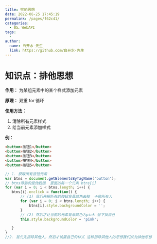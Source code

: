 ```yaml
---
title: 排他思想
date: 2022-06-25 17:45:19
permalink: /pages/f62c41/
categories:
  - 05、WebAPI
tags:
  - 
author: 
  name: 白开水-先生
  link: https://github.com/白开水-先生
---
```

# 知识点：排他思想

**作用：** 为某组元素中的某个样式添加元素

**原理：** 双重 for 循环

**使用方法：**
1. 清除所有元素样式
2. 给当前元素添加样式

**例：**
```html
<button>按钮1</button>
<button>按钮2</button>
<button>按钮3</button>
<button>按钮4</button>
<button>按钮5</button>
```
```js
// 1. 获取所有按钮元素
var btns = document.getElementsByTagName('button');
// btns得到的是伪数组  里面的每一个元素 btns[i]
for (var i = 0; i < btns.length; i++) {
   btns[i].onclick = function() {
       // (1) 我们先把所有的按钮背景颜色去掉  干掉所有人
       for (var i = 0; i < btns.length; i++) {
           btns[i].style.backgroundColor = '';
       }
       // (2) 然后才让当前的元素背景颜色为pink 留下我自己
       this.style.backgroundColor = 'pink';

   }
}
//2. 首先先排除其他人，然后才设置自己的样式 这种排除其他人的思想我们成为排他思想
```